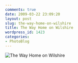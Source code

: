 ```yaml
---
comments: true
date: 2009-03-22 23:09:20
layout: post
slug: the-way-home-on-wilshire
title: The Way Home on Wilshire
wordpress_id: 1423
categories:
- PhotoBlog
---
```


![The Way Home on Wilshire](http://ryanfitzer.com/main/wp-content/uploads/2009/03/way-home-on-wilshire.jpg)
